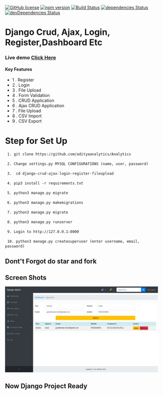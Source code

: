 [![GitHub license](https://img.shields.io/badge/license-MIT-blue.svg)](#)
[![npm version](https://img.shields.io/npm/v/startbootstrap-sb-admin.svg)](#)
[![Build Status](https://travis-ci.org/BlackrockDigital/startbootstrap-sb-admin.svg)](#)
[![dependencies Status](https://david-dm.org/BlackrockDigital/startbootstrap-sb-admin/status.svg)](#)
[![devDependencies Status](https://david-dm.org/BlackrockDigital/startbootstrap-sb-admin/dev-status.svg)](#)

# <a>Django Crud, Ajax, Login, Register,Dashboard Etc </a>

### Live demo <a target="_blank" href="https://gowtham-django-app.herokuapp.com/">Click Here</a>
#### Key Features
- 1 . Register
- 2 . Login
- 3 . File Upload
- 4 . Form Validation
- 5 . CRUD Application
- 6 . Ajax CRUD Application
- 7 . File Upload
- 8 . CSV Import
- 9 . CSV Export

# Step for Set Up
``` 
 1. git clone https://github.com/adityaanalytics/Analytics

 2. Change settings.py MYSQL CONFIGURATIONS (name, user, password)

 3.  cd django-crud-ajax-login-register-fileupload

 4. pip3 install -r requirements.txt

 5. python3 manage.py migrate

 6. python3 manage.py makemigrations

 7. python3 manage.py migrate

 8. python3 manage.py runserver

 9. Login to http://127.0.0.1:8000

 10. python3 manage.py createsuperuser (enter username, email, password)

```
## Dont't Forgot do star and fork

## Screen Shots

[![SB Admin Preview](https://github.com/adityaanalytics/Analytics/blob/master/screen_shots/1.png)](https://github.com/adityaanalytics/Analytics/)

## Now Django Project Ready
